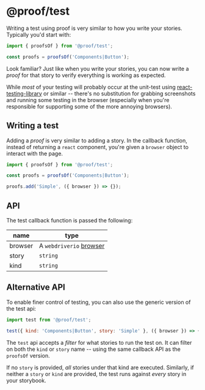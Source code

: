 # @proof/test

Writing a test using proof is very similar to how you write your stories. Typically you'd start with:

```javascript
import { proofsOf } from '@proof/test';

const proofs = proofsOf('Components|Button');
```

Look familiar? Just like when you write your stories, you can now write a _proof_ for that story to verify everything is working as expected.

While _most_ of your testing will probably occur at the unit-test using [react-testing-library](https://github.com/testing-library/react-testing-library) or similar -- there's no substitution for grabbing screenshots and running some testing in the browser (especially when you're responsible for supporting some of the more annoying browsers).

## Writing a test

Adding a _proof_ is very similar to adding a story. In the callback function, instead of returning a `react` component, you're given a `browser` object to interact with the page.

```javascript
import { proofsOf } from '@proof/test';

const proofs = proofsOf('Components|Button');

proofs.add('Simple', ({ browser }) => {});
```

## API

The test callback function is passed the following:

| name    | type                                                       |
| ------- | ---------------------------------------------------------- |
| browser | A `webdriverio` [browser](http://v4.webdriver.io/api.html) |
| story   | `string`                                                   |
| kind    | `string`                                                   |

## Alternative API

To enable finer control of testing, you can also use the generic version of the test api:

```javascript
import test from '@proof/test';

test({ kind: 'Components|Button', story: 'Simple' }, ({ browser }) => {});
```

The `test` api accepts a _filter_ for what stories to run the test on. It can filter on both the `kind` or `story` name -- using the same callback API as the `proofsOf` version.

If no `story` is provided, _all_ stories under that kind are executed. Similarly, if neither a `story` or `kind` are provided, the test runs against _every_ story in your storybook.
